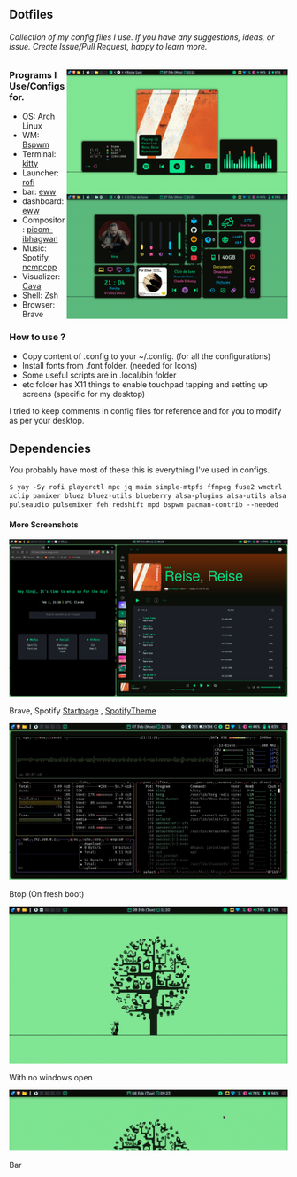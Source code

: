 ## Dotfiles
###### Collection of my config files I use. If you have any suggestions, ideas, or issue. Create Issue/Pull Request, happy to learn more.

<p align="center">
	<img src="https://github.com/niraj998/niraj998/blob/main/assets/dots/Screenshot.png" align="right" width="400px">
</p>

### Programs I Use/Configs for.
- OS:	Arch Linux
- WM:	[Bspwm](https://github.com/baskerville/bspwm.git)
- Terminal:	[kitty](https://github.com/kovidgoyal/kitty.git)
- Launcher:	[rofi](https://github.com/davatorium/rofi.git)
- bar: [eww](https://github.com/elkowar/eww.git)
- dashboard: [eww](https://github.com/elkowar/eww.git)
- Compositor:	[picom-ibhagwan](https://github.com/ibhagwan/picom.git)
- Music:	Spotify, [ncmpcpp](https://github.com/ncmpcpp/ncmpcpp.git)
- Visualizer:	[Cava](https://github.com/karlstav/cava.git)
- Shell:	Zsh
- Browser: Brave

### How to use ?
- Copy content of .config to your ~/.config. (for all the configurations)
- Install fonts from .font folder. (needed for Icons)
- Some useful scripts are in .local/bin folder
- etc folder has X11 things to enable touchpad tapping and setting up screens (specific for my desktop)

I tried to keep comments in config files for reference and for you to modify as per your desktop.

## Dependencies
You probably have most of these this is everything I've used in configs.

```
$ yay -Sy rofi playerctl mpc jq maim simple-mtpfs ffmpeg fuse2 wmctrl xclip pamixer bluez bluez-utils blueberry alsa-plugins alsa-utils alsa pulseaudio pulsemixer feh redshift mpd bspwm pacman-contrib --needed
```

#### More Screenshots



![img](https://github.com/niraj998/niraj998/blob/main/assets/dots/Screen.png)

Brave, Spotify [Startpage](https://github.com/deepjyoti30/startpage) , [SpotifyTheme](https://github.com/morpheusthewhite/spicetify-themes.git)

![img](https://github.com/niraj998/niraj998/blob/main/assets/dots/Btop.png)

Btop (On fresh boot)

![img](https://github.com/niraj998/niraj998/blob/main/assets/dots/Blankscreen.png)

With no windows open

![img](https://github.com/niraj998/niraj998/blob/main/assets/dots/bar.gif)

Bar

